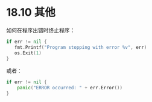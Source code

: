 # 18.10 其他

如何在程序出错时终止程序：

```go
if err != nil {
   fmt.Printf("Program stopping with error %v", err)
   os.Exit(1)
}
```

或者：

```go
if err != nil {
	panic("ERROR occurred: " + err.Error())
}
```
